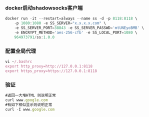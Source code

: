 ### docker启动shadowsocks客户端

```javascript
docker run -it --restart=always --name ss -d -p 8118:8118 \
    -p 1080:1080 -e SS_SERVER="x.x.x.x.com" \
    -e SS_SERVER_PORT=38843 -e SS_SERVER_PASSWD='mtUNEyoBMB' \
    -e ENCRYPT_METHOD='aes-256-cfb' -e SS_LOCAL_PORT=1080 \
    964973791/ss:1.0.0
```

### 配置全局代理

```javascript
vi ~/.bashrc
export http_proxy=http://127.0.0.1:8118
export https_proxy=https://127.0.0.1:8118
```

### 验证

```javascript
#返回一大堆HTML 则说明正常
curl www.google.com
#有如下相似显示则说明正常
curl -I www.google.com
```

